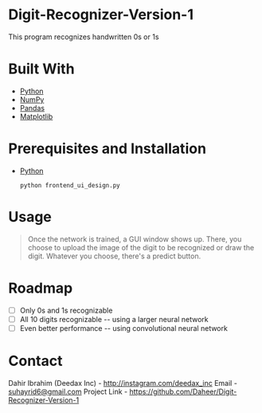 # Digit-Recognizer-Version-1
This program recognizes handwritten 0s or 1s

# Built With

<ul>
  <li> <a href = 'https://www.python.org/'> Python </a> </li>
  <li> <a href = 'https://numpy.org/'> NumPy </a> </li>
  <li> <a href = 'https://pandas.pydata.org/'> Pandas </a> </li>
  <li> <a href = 'https://matplotlib.org/'> Matplotlib </a> </li>
</ul>

# Prerequisites and Installation

<ul>

  <div> <li> <a href = 'https://www.python.org'> Python </a> </li> 
  
    python frontend_ui_design.py
  
  </div>

</ul>

# Usage

> Once the network is trained, a GUI window shows up.
There, you choose to upload the image of the digit to be recognized
or draw the digit. Whatever you choose, there's a predict button.

# Roadmap

- [ ] Only 0s and 1s recognizable
- [ ] All 10 digits recognizable -- using a larger neural network
- [ ] Even better performance -- using convolutional neural network

# Contact

Dahir Ibrahim (Deedax Inc) - http://instagram.com/deedax_inc Email - suhayrid6@gmail.com 
Project Link - https://github.com/Daheer/Digit-Recognizer-Version-1


